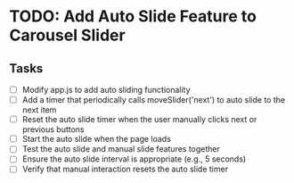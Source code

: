 # TODO: Add Auto Slide Feature to Carousel Slider

## Tasks
- [ ] Modify app.js to add auto sliding functionality
- [ ] Add a timer that periodically calls moveSlider('next') to auto slide to the next item
- [ ] Reset the auto slide timer when the user manually clicks next or previous buttons
- [ ] Start the auto slide when the page loads
- [ ] Test the auto slide and manual slide features together
- [ ] Ensure the auto slide interval is appropriate (e.g., 5 seconds)
- [ ] Verify that manual interaction resets the auto slide timer
